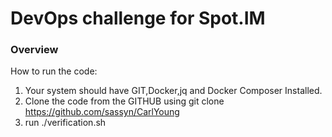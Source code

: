 # DevOps challenge for Spot.IM

### Overview

How to run the code:

1. Your system should have GIT,Docker,jq and Docker Composer Installed.
2. Clone the code from the GITHUB using git clone https://github.com/sassyn/CarlYoung
3. run ./verification.sh
